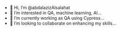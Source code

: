 - 👋 Hi, I’m @abdalazizAlsalahat
- 👀 I’m interested in QA, machine learning, AI...
- 🌱 I’m currently working as QA using Cypress...
- 💞️ I’m looking to collaborate on enhancing my skills...
